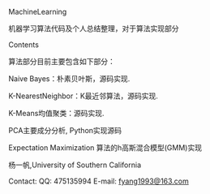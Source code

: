 MachineLearning

机器学习算法代码及个人总结整理，对于算法实现部分

Contents

算法部分目前主要包含如下部分：

Naive Bayes：朴素贝叶斯，源码实现.

K-NearestNeighbor：K最近邻算法，源码实现.

K-Means均值聚类：源码实现.

PCA主要成分分析, Python实现源码

Expectation Maximization 算法的h高斯混合模型(GMM)实现

杨一帆,University of Southern California


Contact:
QQ: 475135994
E-mail: fyang1993@163.com
